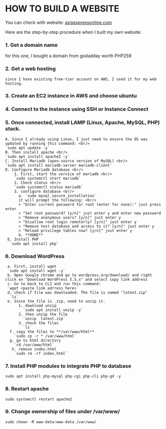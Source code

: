 # HOW TO BUILD A WEBSITE
You can check with website: [asisexpressonline.com](https://asisexpressonline.com "Asis Express Online")

Here are the step-by-step procedure when I built my own website:
### 1. Get a domain name
   for this one, I bought a domain from godadday worth PHP259
### 2. Get a web hosting
    since I have existing free-tier account on AWS, I used it for my web hosting.
### 3. Create an EC2 instance in AWS and choose ubuntu
### 4. Connect to the instance using SSH or Instance Connect
### 5. Once connected, install LAMP (Linux, Apache, MySQL, PHP) stack. <br/>
    A. Since I already using Linux, I just need to ensure the OS was updated by running this command: <br/>
    `sudo apt update -y`
    B. Then install apache <br/>
    `sudo apt install apache2 -y`
    C. Install Mariadb (open-source version of MySQL) <br/>
    `sudo apt install mariadb-server mariadb-client`
    D. Configure Mariadb database <br/>
        1. First, start the service of mariadb <br/>
        `sudo systemctl start mariadb`
        2. Check status <br/>
        `sudo systemctl status mariadb`
        3. configure database <br/>
          a. `sudo mysql_secure_installation`
          it will prompt the following: <br/>
          > "Enter current password for root (enter for none):" just press enter
          > "Set root password? [y/n]" just enter y and enter new password
          > "Remove anonymous users? [y/n]" just enter y
          > "Disallow root login remoterly? [y/n]" just enter y
          > "Remove test database and access to it? [y/n]" just enter y
          > "Reload privilege tables now? [y/n]" just enter y
          b. **DONE**
     E. Install PHP
      `sudo apt install php`
  ### 6. Download WordPress
     a. First, install wget
     `sudo apt install wget -y`
     b. Open Google chrome and go to wordpress.org/download/ and right click on "Download WordPress 5.5.x" and select copy link address
     c. Go to back to CLI and run this command:
     `wget <paste link adrress here>`
     d. check if file was downloaded. The file is named "latest.zip"
      `ls`
     e. Since the file is .zip, need to unzip it. 
          1. download unzip
            `sudo apt install unzip -y`
          2. then unzip the file
            `unzip  latest.zip`
          3. check the files
            `ls`
      f. copy the files to **/var/www/html**
        `sudo cp -r * /var/www/html`
      g. go to html directory
        `cd /var/www/html`
       h. remove index.html
        `sudo rm -rf index.html`
### 7. Install PHP modules to integrate PHP to database
  `sudo apt install php-mysql php-cgi php-cli php-gd -y` 
### 8. Restart apache
  `sudo systemctl restart apache2`
### 9. Change ownership of files under /var/www/
  `sudo chown -R www-data:www-data /var/www/`
  
  
  
  
  
     
     
  
        
        
        
   
